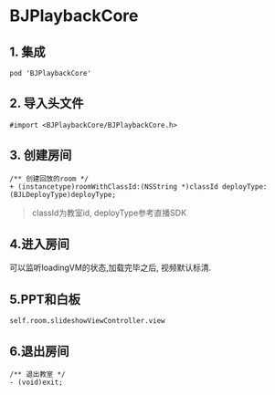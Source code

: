 BJPlaybackCore
==============
## 1. 集成
``` pod 'BJPlaybackCore' ```

## 2. 导入头文件 
``` #import <BJPlaybackCore/BJPlaybackCore.h> ```

## 3. 创建房间
```
/** 创建回放的room */
+ (instancetype)roomWithClassId:(NSString *)classId deployType:(BJLDeployType)deployType;
```
> classId为教室id, deployType参考直播SDK

## 4.进入房间
可以监听loadingVM的状态,加载完毕之后, 视频默认标清.

## 5.PPT和白板
```
self.room.slideshowViewController.view
```
## 6.退出房间
```
/** 退出教室 */
- (void)exit;
```
